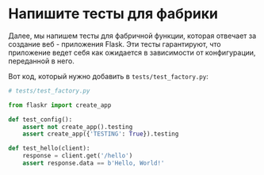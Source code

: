 # Напишите тесты для фабрики

Далее, мы напишем тесты для фабричной функции, которая отвечает за создание веб - приложения Flask. Эти тесты гарантируют, что приложение ведет себя как ожидается в зависимости от конфигурации, переданной в него.

Вот код, который нужно добавить в `tests/test_factory.py`:

```python
# tests/test_factory.py

from flaskr import create_app

def test_config():
    assert not create_app().testing
    assert create_app({'TESTING': True}).testing

def test_hello(client):
    response = client.get('/hello')
    assert response.data == b'Hello, World!'
```
